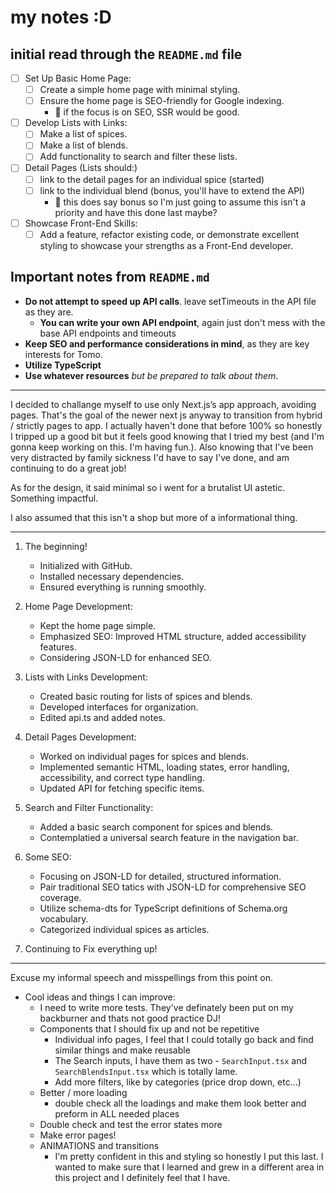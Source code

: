 # my notes :D

## initial read through the `README.md` file
- [ ] Set Up Basic Home Page:
    - [ ] Create a simple home page with minimal styling.
    - [ ] Ensure the home page is SEO-friendly for Google indexing.
        - 💬 if the focus is on SEO, SSR would be good.
- [ ] Develop Lists with Links:
    - [ ] Make a list of spices.
    - [ ] Make a list of blends.
    - [ ] Add functionality to search and filter these lists.
- [ ] Detail Pages (Lists should:)
    - [ ] link to the detail pages for an individual spice (started)
    - [ ] link to the individual blend (bonus, you'll have to extend the API)
        - 💬 this does say bonus so I'm just going to assume this isn't a priority and have this done last maybe?
- [ ] Showcase Front-End Skills:
    - [ ] Add a feature, refactor existing code, or demonstrate excellent styling to showcase your strengths as a Front-End developer.

## Important notes from `README.md`
- **Do not attempt to speed up API calls**. leave setTimeouts in the API file as they are.
    - **You can write your own API endpoint**, again just don't mess with the base API endpoints and timeouts
- **Keep SEO and performance considerations in mind**, as they are key interests for Tomo.
- **Utilize TypeScript**
- **Use whatever resources** *but be prepared to talk about them*.


-----------------------------------------------------------------

I decided to challange myself to use only Next.js’s app approach, avoiding pages.
That's the goal of the newer next js anyway to transition from hybrid / strictly pages to app.
I actually haven't done that before 100% so honestly I tripped up a good bit but it feels good
knowing that I tried my best (and I'm gonna keep working on this. I'm having fun.).
Also knowing that I've been very distracted by family sickness I'd have to say I've done,
and am continuing to do a great job!

As for the design, it said minimal so i went for a brutalist UI astetic.
Something impactful.

I also assumed that this isn't a shop but more of a informational thing.

-----------------------------------------------------------------

1. The beginning!
    - Initialized with GitHub.
    - Installed necessary dependencies.
    - Ensured everything is running smoothly.

2. Home Page Development:
    - Kept the home page simple.
    - Emphasized SEO: Improved HTML structure, added accessibility features.
    - Considering JSON-LD for enhanced SEO.

3. Lists with Links Development:
    - Created basic routing for lists of spices and blends.
    - Developed interfaces for organization.
    - Edited api.ts and added notes.

4. Detail Pages Development:
    - Worked on individual pages for spices and blends.
    - Implemented semantic HTML, loading states, error handling, accessibility, and correct type handling.
    - Updated API for fetching specific items.

5. Search and Filter Functionality:
    - Added a basic search component for spices and blends.
    - Contemplatied a universal search feature in the navigation bar.

6. Some SEO:
    - Focusing on JSON-LD for detailed, structured information.
    - Pair traditional SEO tatics with JSON-LD for comprehensive SEO coverage.
    - Utilize schema-dts for TypeScript definitions of Schema.org vocabulary.
    - Categorized individual spices as articles.

7. Continuing to Fix everything up!

-------

Excuse my informal speech and misspellings from this point on.

* Cool ideas and things I can improve:
    - I need to write more tests. They've definately been put on my backburner and thats not good practice DJ!
    - Components that I should fix up and not be repetitive
        - Individual info pages, I feel that I could totally go back and find similar things and make reusable
        - The Search inputs, I have them as two - `SearchInput.tsx` and `SearchBlendsInput.tsx` which is totally lame. 
        - Add more filters, like by categories (price drop down, etc...)
    - Better / more loading
        - double check all the loadings and make them look better and preform in ALL needed places
    - Double check and test the error states more
    - Make error pages!
    - ANIMATIONS and transitions
        - I'm pretty confident in this and styling so honestly I put this last. I wanted to make sure
        that I learned and grew in a different area in this project and I definitely feel that I have.
